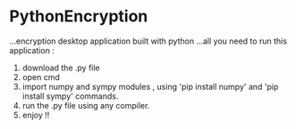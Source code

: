 # PythonEncryption
...encryption desktop application built with python
...all you need to run this application :
1) download the .py file 
2) open cmd 
3) import numpy and sympy modules , using 'pip install numpy' and 'pip install sympy' commands.
4) run the .py file using any compiler.
5) enjoy !!
